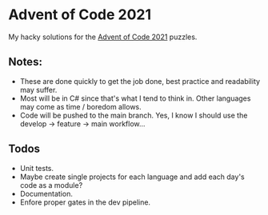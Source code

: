 # Advent of Code 2021

My hacky solutions for the [Advent of Code 2021](https://adventofcode.com/2021) puzzles.  

## Notes:  

* These are done quickly to get the job done, best practice and readability may suffer.  
* Most will be in C# since that's what I tend to think in. Other languages may come as time / boredom allows.  
* Code will be pushed to the main branch. Yes, I know I should use the develop -> feature -> main workflow...  

## Todos  

* Unit tests.  
* Maybe create single projects for each language and add each day's code as a module?  
* Documentation.  
* Enfore proper gates in the dev pipeline.  
